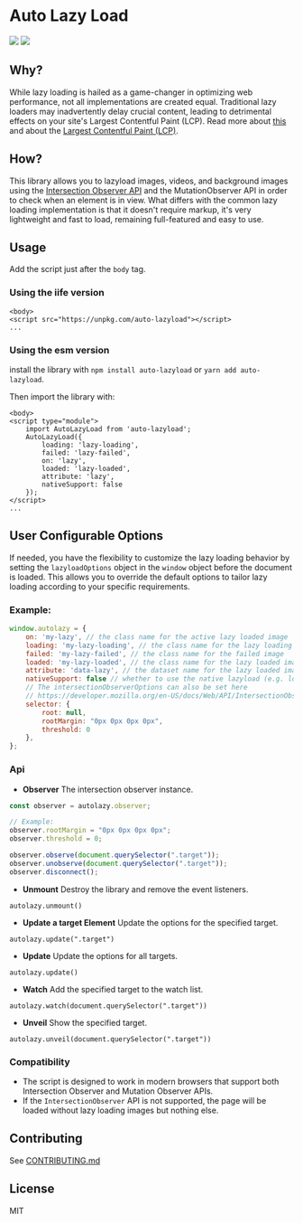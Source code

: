 # Auto Lazy Load
[![](https://img.shields.io/npm/v/auto-lazyload.svg?label=npm%20version)](https://www.npmjs.com/package/auto-lazyload)
[![](https://img.shields.io/npm/l/auto-lazyload)](https://github.com/erikyo/auto-lazyload?tab=GPL-3.0-1-ov-file#readme)

## Why?
While lazy loading is hailed as a game-changer in optimizing web performance, not all implementations are created equal.
Traditional lazy loaders may inadvertently delay crucial content, leading to detrimental effects on your site's Largest Contentful Paint (LCP).
Read more about [this](https://web.dev/articles/lazy-loading-images) and about the [Largest Contentful Paint (LCP)](https://web.dev/lcp/).

## How?
This library allows you to lazyload images, videos,
and background images using the [Intersection Observer API](https://developer.mozilla.org/en-US/docs/Web/API/Intersection_Observer_API) and the MutationObserver API in order to check when an element is in view.
What differs with the common lazy loading implementation is that it doesn't require markup, it's very lightweight and fast to load, remaining full-featured and easy to use.

## Usage
Add the script just after the `body` tag.

### Using the iife version
```
<body>
<script src="https://unpkg.com/auto-lazyload"></script>
...
```

### Using the esm version
install the library with `npm install auto-lazyload` or `yarn add auto-lazyload`.

Then import the library with:
```
<body>
<script type="module">
    import AutoLazyLoad from 'auto-lazyload';
    AutoLazyLoad({
        loading: 'lazy-loading',
        failed: 'lazy-failed',
        on: 'lazy',
        loaded: 'lazy-loaded',
        attribute: 'lazy',
        nativeSupport: false
    });
</script>
...
```

## User Configurable Options

If needed, you have the flexibility to customize the lazy loading behavior by setting the `lazyloadOptions` object in the `window` object before the document is loaded. This allows you to override the default options to tailor lazy loading according to your specific requirements.

### Example:

```javascript
window.autolazy = {
    on: 'my-lazy', // the class name for the active lazy loaded image
    loading: 'my-lazy-loading', // the class name for the lazy loading image
    failed: 'my-lazy-failed', // the class name for the failed image
    loaded: 'my-lazy-loaded', // the class name for the lazy loaded image
    attribute: 'data-lazy', // the dataset name for the lazy loaded image (used internally but configurable)
    nativeSupport: false // whether to use the native lazyload (e.g. loading="lazy") or not
    // The intersectionObserverOptions can also be set here
    // https://developer.mozilla.org/en-US/docs/Web/API/IntersectionObserver#instance_properties
    selector: {
        root: null,
        rootMargin: "0px 0px 0px 0px",
        threshold: 0
    },
};
```

### Api

- **Observer**
The intersection observer instance.

```js
const observer = autolazy.observer;

// Example:
observer.rootMargin = "0px 0px 0px 0px";
observer.threshold = 0;

observer.observe(document.querySelector(".target"));
observer.unobserve(document.querySelector(".target"));
observer.disconnect();
```

- **Unmount**
Destroy the library and remove the event listeners.

`autolazy.unmount()`

- **Update a target Element**
Update the options for the specified target.

`autolazy.update(".target")`

- **Update**
Update the options for all targets.

`autolazy.update()`


- **Watch**
Add the specified target to the watch list.

`autolazy.watch(document.querySelector(".target"))`

- **Unveil**
  Show the specified target.

`autolazy.unveil(document.querySelector(".target"))`


### Compatibility

- The script is designed to work in modern browsers that support both Intersection Observer and Mutation Observer APIs.
- If the `IntersectionObserver` API is not supported, the page will be loaded without lazy loading images but nothing else.

## Contributing
See [CONTRIBUTING.md](CONTRIBUTING.md)

## License
MIT
